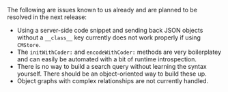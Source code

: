 The following are issues known to us already and are planned to be resolved in the next release:

* Using a server-side code snippet and sending back JSON objects without a `__class__` key currently does not work properly if using `CMStore`.
* The `initWithCoder:` and `encodeWithCoder:` methods are very boilerplatey and can easily be automated with a bit of runtime introspection.
* There is no way to build a search query without learning the syntax yourself. There should be an object-oriented way to build these up.
* Object graphs with complex relationships are not currently handled.
